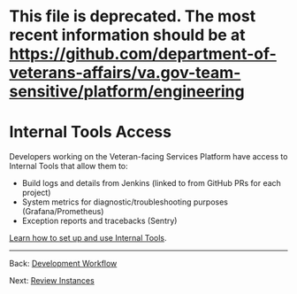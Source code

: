 # This file is deprecated. The most recent information should be at https://github.com/department-of-veterans-affairs/va.gov-team-sensitive/platform/engineering

# Internal Tools Access

Developers working on the Veteran-facing Services Platform have access to Internal Tools that allow them to:

* Build logs and details from Jenkins (linked to from GitHub PRs for each project)
* System metrics for diagnostic/troubleshooting purposes (Grafana/Prometheus)
* Exception reports and tracebacks (Sentry)

[Learn how to set up and use Internal Tools](https://github.com/department-of-veterans-affairs/vets.gov-team/blob/master/Practice%20Areas/Engineering/Internal%20Tools.md).

<hr>

Back: [Development Workflow](development-workflow.md)

Next: [Review Instances](review-instances.md)

